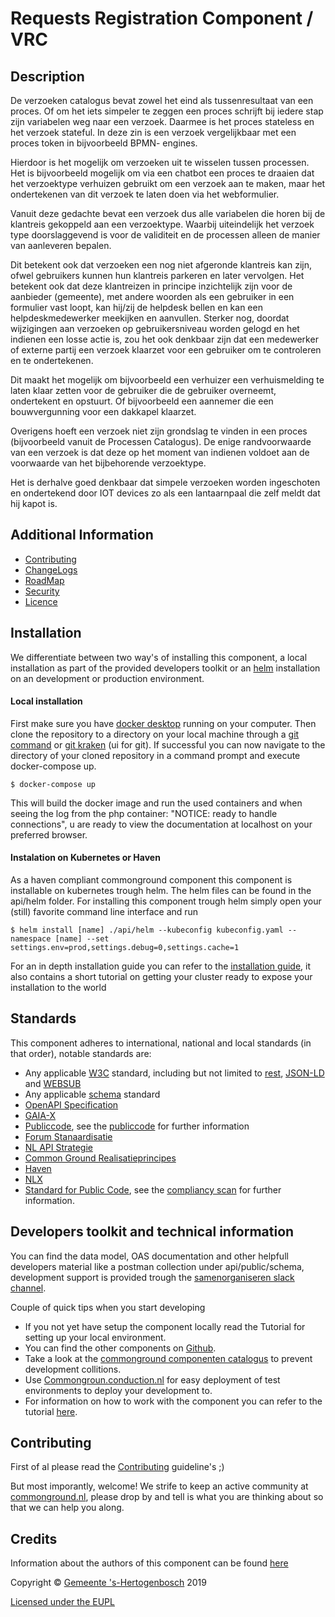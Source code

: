 # Requests Registration Component / VRC

Description
----
De verzoeken catalogus bevat zowel het eind als tussenresultaat van een proces. Of om het iets simpeler te zeggen een proces schrijft bij iedere stap zijn variabelen weg naar een verzoek. Daarmee is het proces stateless en het verzoek stateful. In deze zin is een verzoek vergelijkbaar met een proces token in bijvoorbeeld BPMN- engines.  

Hierdoor is het mogelijk om verzoeken uit te wisselen tussen processen. Het is bijvoorbeeld mogelijk om via een chatbot een proces te draaien dat het verzoektype verhuizen gebruikt om een verzoek aan te maken, maar het ondertekenen van dit verzoek te laten doen via het webformulier.

Vanuit deze gedachte bevat een verzoek dus alle variabelen die horen bij de klantreis gekoppeld aan een verzoektype. Waarbij uiteindelijk het verzoek type doorslaggevend is voor de validiteit en de processen alleen de manier van aanleveren bepalen.

Dit betekent ook dat verzoeken een nog niet afgeronde klantreis kan zijn, ofwel gebruikers kunnen hun klantreis parkeren en later vervolgen. Het betekent ook dat deze klantreizen in principe inzichtelijk zijn voor de aanbieder (gemeente), met andere woorden als een gebruiker in een formulier vast loopt, kan hij/zij de helpdesk bellen en kan een helpdeskmedewerker meekijken en aanvullen. Sterker nog, doordat wijzigingen aan verzoeken op gebruikersniveau worden gelogd en het indienen een losse actie is, zou het ook denkbaar zijn dat een medewerker of externe partij een verzoek klaarzet voor een gebruiker om te controleren en te ondertekenen. 

Dit maakt het mogelijk om bijvoorbeeld een verhuizer een verhuismelding te laten klaar zetten voor de gebruiker die de gebruiker overneemt, ondertekent en opstuurt.  Of bijvoorbeeld een aannemer die een bouwvergunning voor een dakkapel klaarzet.

Overigens hoeft een verzoek niet zijn grondslag te vinden in een proces (bijvoorbeeld vanuit de Processen Catalogus). De enige randvoorwaarde van een verzoek is dat deze op het moment van indienen voldoet aan de voorwaarde van het bijbehorende verzoektype.

Het is derhalve goed denkbaar dat simpele verzoeken worden ingeschoten en ondertekend door IOT devices zo als een lantaarnpaal die zelf meldt dat hij kapot is.

Additional Information
----

- [Contributing](CONTRIBUTING.md)
- [ChangeLogs](CHANGELOG.md)
- [RoadMap](ROADMAP.md)
- [Security](SECURITY.md)
- [Licence](LICENSE.md)


Installation
----
We differentiate between two way's of installing this component, a local installation as part of the provided developers toolkit or an [helm](https://helm.sh/) installation on an development or production environment. 

#### Local installation
First make sure you have [docker desktop](https://www.docker.com/products/docker-desktop) running on your computer. Then clone the repository to a directory on your local machine through a [git command](https://github.com/git-guides/git-clone) or [git kraken](https://www.gitkraken.com) (ui for git). If successful you can now navigate to the directory of your cloned repository in a command prompt and execute docker-compose up. 
```CLI
$ docker-compose up
```
This will build the docker image and run the used containers and when seeing the log from the php container: "NOTICE: ready to handle connections", u are ready to view the documentation at localhost on your preferred browser.

#### Instalation on Kubernetes or Haven
As a haven compliant commonground component this component is installable on kubernetes trough helm. The helm files can be found in the api/helm folder. For installing this component trough helm simply open your (still) favorite command line interface and run 
```CLI
$ helm install [name] ./api/helm --kubeconfig kubeconfig.yaml --namespace [name] --set settings.env=prod,settings.debug=0,settings.cache=1
```
For an in depth installation guide you can refer to the [installation guide](INSTALLATION.md), it also contains a short tutorial on getting your cluster ready to expose your installation to the world

Standards
----

This component adheres to international, national and local standards (in that order), notable standards are:

- Any applicable [W3C](https://www.w3.org) standard, including but not limited to [rest](https://www.w3.org/2001/sw/wiki/REST), [JSON-LD](https://www.w3.org/TR/json-ld11/) and [WEBSUB](https://www.w3.org/TR/websub/)
- Any applicable [schema](https://schema.org/) standard
- [OpenAPI Specification](https://github.com/OAI/OpenAPI-Specification/blob/master/versions/3.0.0.md)
- [GAIA-X](https://www.data-infrastructure.eu/GAIAX/Navigation/EN/Home/home.html)
- [Publiccode](https://docs.italia.it/italia/developers-italia/publiccodeyml-en/en/master/index.html), see the [publiccode](api/public/schema/publiccode.yaml) for further information
- [Forum Stanaardisatie](https://www.forumstandaardisatie.nl/open-standaarden)
- [NL API Strategie](https://docs.geostandaarden.nl/api/API-Strategie/)
- [Common Ground Realisatieprincipes](https://componentencatalogus.commonground.nl/20190130_-_Common_Ground_-_Realisatieprincipes.pdf)
- [Haven](https://haven.commonground.nl/docs/de-standaard)
- [NLX](https://docs.nlx.io/understanding-the-basics/introduction)
- [Standard for Public Code](https://standard.publiccode.net/), see the [compliancy scan](publiccode.md) for further information. 

Developers toolkit and technical information
----
You can find the data model, OAS documentation and other helpfull developers material like a  postman collection under api/public/schema, development support is provided trough the [samenorganiseren slack channel](https://join.slack.com/t/samenorganiseren/shared_invite/zt-dex1d7sk-wy11sKYWCF0qQYjJHSMW5Q).

Couple of quick tips when you start developing
- If you not yet have setup the component locally read the Tutorial for setting up your local environment.
- You can find the other components on [Github](https://github.com/ConductionNL).
- Take a look at the [commonground componenten catalogus](https://componentencatalogus.commonground.nl/componenten?) to prevent development collitions. 
- Use [Commongroun.conduction.nl](https://commonground.conduction.nl/) for easy deployment of test environments to deploy your development to.
- For information on how to work with the component you can refer to the tutorial [here](TUTORIAL.md).
  

Contributing
----
First of al please read the [Contributing](CONTRIBUTING.md) guideline's ;)

But most imporantly, welcome! We strife to keep an active community at [commonground.nl](https://commonground.nl/), please drop by and tell is what you are thinking about so that we can help you along.


Credits
----

Information about the authors of this component can be found [here](AUTHORS.md)





Copyright © [Gemeente 's-Hertogenbosch](https://www.s-hertogenbosch.nl/) 2019

[Licensed under the EUPL](LICENSE.md)
